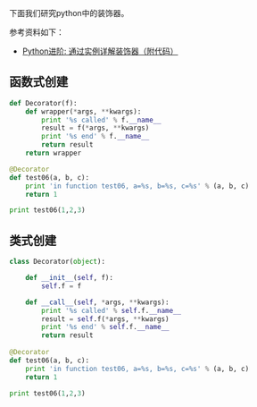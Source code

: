 ﻿下面我们研究python中的装饰器。

参考资料如下：

- [Python进阶: 通过实例详解装饰器（附代码）](https://zhuanlan.zhihu.com/p/23510985)

## 函数式创建

```python
def Decorator(f):
    def wrapper(*args, **kwargs):
        print '%s called' % f.__name__
        result = f(*args, **kwargs)
        print '%s end' % f.__name__
        return result
    return wrapper

@Decorator
def test06(a, b, c):
    print 'in function test06, a=%s, b=%s, c=%s' % (a, b, c)
    return 1

print test06(1,2,3)
```

## 类式创建

```python
class Decorator(object):

    def __init__(self, f):
        self.f = f

    def __call__(self, *args, **kwargs):
        print '%s called' % self.f.__name__
        result = self.f(*args, **kwargs)
        print '%s end' % self.f.__name__
        return result
    
@Decorator
def test06(a, b, c):
    print 'in function test06, a=%s, b=%s, c=%s' % (a, b, c)
    return 1

print test06(1,2,3)
```

